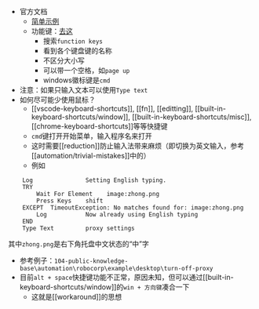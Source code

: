 - 官方文档
  - [简单示例](https://robocorp.com/docs/libraries/rpa-framework/rpa-desktop/keywords#press-keys)
  - 功能键：[去这](https://robocorp.com/docs/libraries/rpa-framework/rpa-desktop)
    - 搜索`function keys`
    - 看到各个键盘键的名称
    - 不区分大小写
    - 可以带一个空格，如`page up`
    - windows徽标键是`cmd`
- 注意：如果只输入文本可以使用`Type text`
- 如何尽可能少使用鼠标？
  - [[vscode-keyboard-shortcuts]], [[fn]], [[editting]], [[built-in-keyboard-shortcuts/window]], [[built-in-keyboard-shortcuts/misc]], [[chrome-keyboard-shortcuts]]等等快捷键
  - `cmd`键打开开始菜单，输入程序名来打开
  - 这时需要[[reduction]]防止输入法带来麻烦（即切换为英文输入，参考[[automation/trivial-mistakes]]中的）
  - 例如
```robotframework
    Log               Setting English typing.
    TRY
        Wait For Element    image:zhong.png
        Press Keys    shift
    EXCEPT  TimeoutException: No matches found for: image:zhong.png
        Log           Now already using English typing
    END
    Type Text         proxy settings
```
其中`zhong.png`是右下角托盘中文状态的“中”字
- 参考例子：`104-public-knowledge-base\automation\robocorp\example\desktop\turn-off-proxy`
- 目前`alt + space`快捷键功能不正常，原因未知，但可以通过[[built-in-keyboard-shortcuts/window]]的`win + 方向键`凑合一下
  - 这就是[[workaround]]的思想